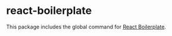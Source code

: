 # react-boilerplate

This package includes the global command for [React Boilerplate](https://github.com/elandamor/react-boilerplate).

